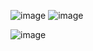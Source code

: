 ![image](https://github.com/user-attachments/assets/e57213de-53e4-4e4b-a6b3-7d3d799272a5)
![image](https://github.com/user-attachments/assets/6060294a-45e8-473a-a276-cb4da17cc9c0)




![image](https://github.com/user-attachments/assets/b005342e-f19d-48ac-a50b-5f91407ddde9)
